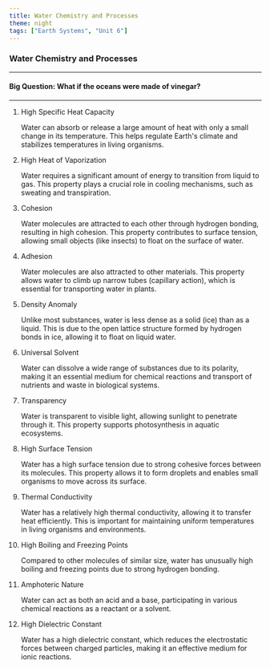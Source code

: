 ```yaml
---
title: Water Chemistry and Processes
theme: night
tags: ["Earth Systems", "Unit 6"]
---
```


### Water Chemistry and Processes

---

#### Big Question: What if the oceans were made of vinegar?

---

1. High Specific Heat Capacity

   Water can absorb or release a large amount of heat with only a small change in its temperature. This helps regulate Earth's climate and stabilizes temperatures in living organisms.

2. High Heat of Vaporization

   Water requires a significant amount of energy to transition from liquid to gas. This property plays a crucial role in cooling mechanisms, such as sweating and transpiration.

3. Cohesion

   Water molecules are attracted to each other through hydrogen bonding, resulting in high cohesion. This property contributes to surface tension, allowing small objects (like insects) to float on the surface of water.

4. Adhesion

   Water molecules are also attracted to other materials. This property allows water to climb up narrow tubes (capillary action), which is essential for transporting water in plants.

5. Density Anomaly

   Unlike most substances, water is less dense as a solid (ice) than as a liquid. This is due to the open lattice structure formed by hydrogen bonds in ice, allowing it to float on liquid water.

6. Universal Solvent

   Water can dissolve a wide range of substances due to its polarity, making it an essential medium for chemical reactions and transport of nutrients and waste in biological systems.

7. Transparency

   Water is transparent to visible light, allowing sunlight to penetrate through it. This property supports photosynthesis in aquatic ecosystems.

8. High Surface Tension

   Water has a high surface tension due to strong cohesive forces between its molecules. This property allows it to form droplets and enables small organisms to move across its surface.

9. Thermal Conductivity

   Water has a relatively high thermal conductivity, allowing it to transfer heat efficiently. This is important for maintaining uniform temperatures in living organisms and environments.

10. High Boiling and Freezing Points

    Compared to other molecules of similar size, water has unusually high boiling and freezing points due to strong hydrogen bonding.

11. Amphoteric Nature

    Water can act as both an acid and a base, participating in various chemical reactions as a reactant or a solvent.

12. High Dielectric Constant

    Water has a high dielectric constant, which reduces the electrostatic forces between charged particles, making it an effective medium for ionic reactions.
